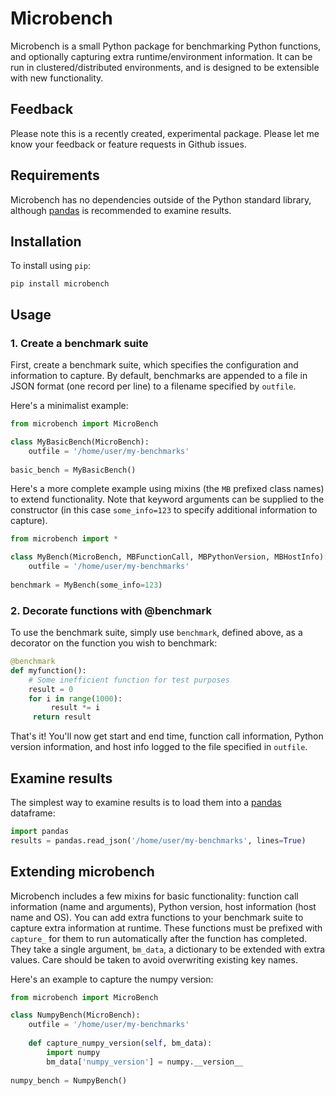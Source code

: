 # Microbench

Microbench is a small Python package for benchmarking Python functions, and 
optionally capturing extra runtime/environment information. It can be run in 
clustered/distributed environments, and is designed to be extensible with new
functionality.

## Feedback

Please note this is a recently created, experimental package. Please let me know
your feedback or feature requests in Github issues.

## Requirements

Microbench has no dependencies outside of the Python standard library, although 
[pandas](https://pandas.pydata.org/) is recommended to examine results.

## Installation

To install using `pip`:

```
pip install microbench
```

## Usage

### 1. Create a benchmark suite

First, create a benchmark suite, which specifies the configuration and
information to capture. By default, 
benchmarks are appended to a file in JSON format (one record per line) to a
filename specified by `outfile`. 

Here's a minimalist example:

```python
from microbench import MicroBench

class MyBasicBench(MicroBench):
    outfile = '/home/user/my-benchmarks'
    
basic_bench = MyBasicBench()
```

Here's a more complete example using mixins (the `MB` prefixed class 
names) to extend functionality. Note that keyword arguments can be supplied
to the constructor (in this case `some_info=123` to specify additional
information to capture).

```python
from microbench import *

class MyBench(MicroBench, MBFunctionCall, MBPythonVersion, MBHostInfo):
    outfile = '/home/user/my-benchmarks'
    
benchmark = MyBench(some_info=123)
```

### 2. Decorate functions with @benchmark

To use the benchmark suite, simply use `benchmark`, defined above, as a
decorator on the function you wish to benchmark:

```python
@benchmark
def myfunction():
    # Some inefficient function for test purposes
    result = 0
    for i in range(1000):
         result *= i
     return result
```

That's it! You'll now get start and end time, function call information,
Python version information, and host info logged to the file specified in
`outfile`.

## Examine results

The simplest way to examine results is to load them into a
[pandas](https://pandas.pydata.org/) dataframe:

```python
import pandas
results = pandas.read_json('/home/user/my-benchmarks', lines=True)
```

## Extending microbench

Microbench includes a few mixins for basic functionality: function call
information (name and arguments), Python version, host information (host name
and OS). You can add extra functions to your benchmark suite to capture
extra information at runtime. These functions must be prefixed with `capture_`
for them to run automatically after the function has completed. They take
a single argument, `bm_data`, a dictionary to be extended with extra values.
Care should be taken to avoid overwriting existing key names.

Here's an example to capture the numpy version:

```python
from microbench import MicroBench

class NumpyBench(MicroBench):
    outfile = '/home/user/my-benchmarks'
    
    def capture_numpy_version(self, bm_data):
        import numpy
        bm_data['numpy_version'] = numpy.__version__ 
        
numpy_bench = NumpyBench()
```
